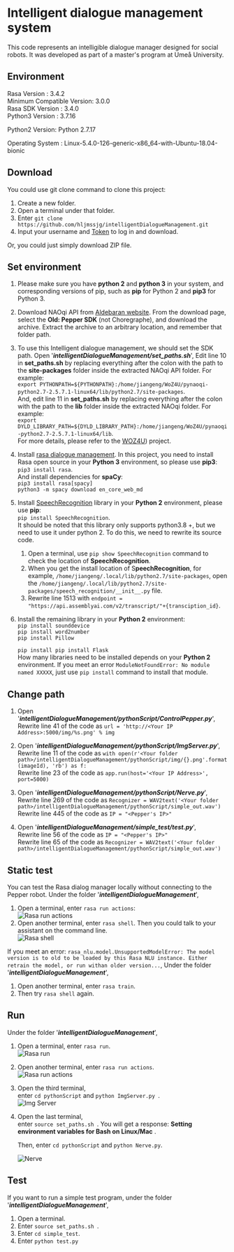 # Intelligent dialogue management system

This code represents an intelligible dialogue manager designed for social robots. It was developed as part of a master's program at Umeå University.



## Environment

Rasa Version      :         3.4.2  
Minimum Compatible Version: 3.0.0  
Rasa SDK Version  :         3.4.0  
Python3 Version    :         3.7.16  

Python2 Version:             Python 2.7.17  

Operating System  :         Linux-5.4.0-126-generic-x86_64-with-Ubuntu-18.04-bionic  

## Download

You could use git clone command to clone this project:

1. Create a new folder.
2. Open a terminal under that folder.
3. Enter `git clone https://github.com/hljmssjg/intelligentDialogueManagement.git`
4. Input your username and [Token](https://stackoverflow.com/questions/68781928/support-for-password-authentication-was-removed-on-august-13-2021) to log in and download.

Or, you could just simply download ZIP file.

## Set environment

1. Please make sure you have **python 2** and **python 3** in your system, and corresponding versions of pip, such as **pip** for Python 2 and **pip3** for Python 3.

2. Download NAOqi API from [Aldebaran website](https://www.aldebaran.com/en/support/pepper-naoqi-2-9/downloads-softwares). From the download page, select the **Old: Pepper SDK** (not Choregraphe), and download the archive.   Extract the archive to an arbitrary location, and remember that folder path.

3. To use this Intelligent dialogue management, we should set the SDK path. Open '***intelligentDialogueManagement/set_paths.sh***', Edit line 10 in **set_paths.sh** by replacing everything after the colon with the path to the **site-packages** folder inside the extracted NAOqi API folder. For example:  
   `export PYTHONPATH=${PYTHONPATH}:/home/jiangeng/WoZ4U/pynaoqi-python2.7-2.5.7.1-linux64/lib/python2.7/site-packages`.   
   And, edit line 11 in **set_paths.sh** by replacing everything after the colon with the path to the **lib** folder inside the extracted NAOqi folder. For example:   
   `export DYLD_LIBRARY_PATH=${DYLD_LIBRARY_PATH}:/home/jiangeng/WoZ4U/pynaoqi-python2.7-2.5.7.1-linux64/lib`.  
   For more details, please refer to the [WOZ4U](https://github.com/frietz58/WoZ4U)) project.
   
4. Install [rasa dialogue management](https://rasa.com/docs/rasa/installation/installing-rasa-open-source/). In this project, you need to install Rasa open source in your **Python 3** environment, so please use **pip3**:  
   `pip3 install rasa`.  
   And install dependencies for **spaCy**:   
   `pip3 install rasa[spacy]`  
   `python3 -m spacy download en_core_web_md`  

5. Install [SpeechRecognition](https://pypi.org/project/SpeechRecognition/) library in your **Python 2** environment, please use **pip**:   
   `pip install SpeechRecognition`.  
   It should be noted that this library only supports python3.8 +, but we need to use it under python 2. To do this, we need to rewrite its source code.

   1. Open a terminal, use `pip show SpeechRecognition` command to check the location of **SpeechRecognition**.
   2. When you get the install location of S**peechRecognition**, for example, `/home/jiangeng/.local/lib/python2.7/site-packages`, open the `/home/jiangeng/.local/lib/python2.7/site-packages/speech_recognition/__init__.py` file.
   3. Rewrite line 1513 with `endpoint = "https://api.assemblyai.com/v2/transcript/"+{transciption_id}`.

6. Install the remaining library in your **Python 2** environment:  
   `pip install sounddevice`  
   `pip install word2number`  
   `pip install Pillow`             

   `pip install pip install Flask `   
   How many libraries need to be installed depends on your **Python 2** environment. If you meet an error `ModuleNotFoundError: No module named XXXXX`, just use `pip install` command to install that module.

   


## Change path

1. Open '***intelligentDialogueManagement/pythonScript/ControlPepper.py***',  
   Rewrite line 41 of the code as `url = 'http://<Your IP Address>:5000/img/%s.png' % img`
2. Open '***intelligentDialogueManagement/pythonScript/ImgServer.py***',  
   Rewrite line 11 of the code as `with open(r'<Your folder path>/intelligentDialogueManagement/pythonScript/img/{}.png'.format(imageId), 'rb') as f:`  
   Rewrite line 23 of the code as `app.run(host='<Your IP Address>', port=5000)`
3. Open '***intelligentDialogueManagement/pythonScript/Nerve.py***',  
   Rewrite line 269 of the code as `Recognizer = WAV2text('<Your folder path>/intelligentDialogueManagement/pythonScript/simple_out.wav')`  
   Rewrite line 445 of the code as `IP = "<Pepper's IP>"`

4. Open '***intelligentDialogueManagement/simple_test/test.py***',  
   Rewrite line 56 of the code as `IP = "<Pepper's IP>" `   
   Rewrite line 65 of the code as `Recognizer = WAV2text('<Your folder path>/intelligentDialogueManagement/pythonScript/simple_out.wav') ` 

## Static test

You can test the Rasa dialog manager locally without connecting to the Pepper robot. Under the folder '***intelligentDialogueManagement***',

1. Open a terminal, enter `rasa run actions`:  
   ![Rasa run actions](https://github.com/hljmssjg/intelligentDialogueManagement/blob/main/README_IMG/runActions.png)
2. Open another terminal, enter `rasa shell`. Then you could talk to your assistant on the command line.  
   ![Rasa shell](https://github.com/hljmssjg/intelligentDialogueManagement/blob/main/README_IMG/rasaShell.png)

If you meet an error: `rasa_nlu.model.UnsupportedModelError: The model version is to old to be loaded by this Rasa NLU instance. Either retrain the model, or run withan older version...`, Under the folder '***intelligentDialogueManagement***',

1. Open another terminal, enter `rasa train`.
2. Then try `rasa shell` again.

## Run

Under the folder '***intelligentDialogueManagement***',

1. Open a terminal, enter `rasa run`.  
   ![Rasa run](https://github.com/hljmssjg/intelligentDialogueManagement/blob/main/README_IMG/rasaRun.png)
2. Open another terminal, enter `rasa run actions`.  
   ![Rasa run actions](https://github.com/hljmssjg/intelligentDialogueManagement/blob/main/README_IMG/runActions.png)
3. Open the third terminal,  
   enter `cd pythonScript` and `python ImgServer.py `.  
   ![Img Server](https://github.com/hljmssjg/intelligentDialogueManagement/blob/main/README_IMG/ImgServer.png)
4. Open the last terminal,  
   enter `source set_paths.sh `. You will get a response: **Setting environment variables for Bash on Linux/Mac** .    
   
   Then,  enter `cd pythonScript` and `python Nerve.py`.
   
   ![Nerve](https://github.com/hljmssjg/intelligentDialogueManagement/blob/main/README_IMG/Nerve.png)

## Test

If you want to run a simple test program, under the folder '***intelligentDialogueManagement***',

1. Open a terminal.
2. Enter `source set_paths.sh `.
3. Enter `cd simple_test`.
4. Enter `python test.py`

